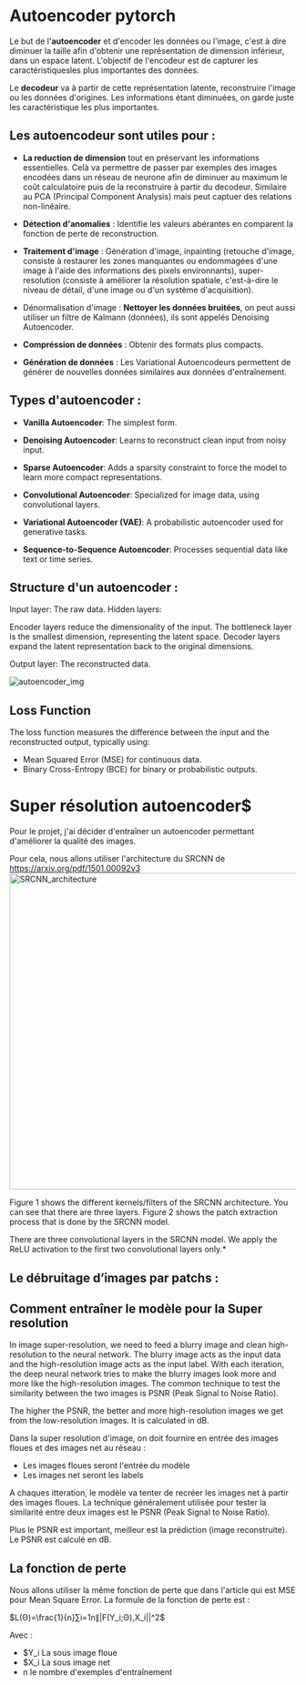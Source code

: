 # Autoencoder pytorch

Le but de l'**autoencoder** et d'encoder les données ou l'image, c'est à dire diminuer la taille afin d'obtenir une représentation de dimension inférieur, dans un espace latent.
L'objectif de l'encodeur est de capturer les caractéristiquesles plus importantes des données.

Le **decodeur** va à partir de cette représentation latente, reconstruire l'image ou les données d'origines.
Les informations étant diminuées, on garde juste les caractéristique les plus importantes.

## Les autoencodeur sont utiles pour :
- **La reduction de dimension** tout en préservant les informations essentielles.
  Celà va permettre de passer par exemples des images encodées dans un réseau de neurone afin de diminuer au        maximum le coût calculatoire puis de la reconstruire à partir du decodeur.
  Similaire au PCA (Principal Component Analysis) mais peut captuer des relations non-linéaire.
  
- **Détection d'anomalies** : Identifie les valeurs abérantes en comparent la fonction de perte de reconstruction.

- **Traitement d'image** : Génération d'image, inpainting (retouche d'image, consiste à restaurer les zones         manquantes ou endommagées d'une image à l'aide des informations des pixels environnants), super-resolution        (consiste à améliorer la résolution spatiale, c'est-à-dire le niveau de détail, d'une image ou d'un système       d'acquisition).

- Dénormalisation d'image : **Nettoyer les données bruitées**, on peut aussi utiliser un filtre de Kalmann          (données), ils sont appelés Denoising Autoencoder. 

-  **Compréssion de données** : Obtenir des formats plus compacts.

-  **Génération de données** : Les Variational Autoencodeurs permettent de générer de nouvelles données              similaires aux données d'entraînement.


## Types d'autoencoder :
- **Vanilla Autoencoder**: The simplest form.

- **Denoising Autoencoder**: Learns to reconstruct clean input from noisy input.

- **Sparse Autoencoder**: Adds a sparsity constraint to force the model to learn more compact representations.

- **Convolutional Autoencoder**: Specialized for image data, using convolutional layers.

- **Variational Autoencoder (VAE)**: A probabilistic autoencoder used for generative tasks.

- **Sequence-to-Sequence Autoencoder**: Processes sequential data like text or time series.


## Structure d'un autoencoder :

Input layer: The raw data.
Hidden layers:

  Encoder layers reduce the dimensionality of the input.
  The bottleneck layer is the smallest dimension, representing the latent space.
  Decoder layers expand the latent representation back to the original dimensions.

Output layer: The reconstructed data.

![autoencoder_img](https://github.com/user-attachments/assets/560da686-c524-4d8c-95ff-91d178e3e715)
 
## Loss Function
The loss function measures the difference between the input and the reconstructed output, typically using:

- Mean Squared Error (MSE) for continuous data.
- Binary Cross-Entropy (BCE) for binary or probabilistic outputs.

# Super résolution autoencoder$
Pour le projet, j'ai décider d'entraîner un autoencoder permettant d'améliorer la qualité des images.

Pour cela, nous allons utiliser l'architecture du SRCNN de https://arxiv.org/pdf/1501.00092v3
<img width="556" alt="SRCNN_architecture" src="https://github.com/user-attachments/assets/2523e7cf-8cf7-469a-9801-2450c8baf1b8" />

Figure 1 shows the different kernels/filters of the SRCNN architecture. You can see that there are three layers.
Figure 2 shows the patch extraction process that is done by the SRCNN model.

There are three convolutional layers in the SRCNN model. We apply the ReLU activation to the first two convolutional layers only.*

## Le débruitage d’images par patchs :

## Comment entraîner le modèle pour la Super resolution
In image super-resolution, we need to feed a blurry image and clean high-resolution to the neural network. The blurry image acts as the input data and the high-resolution image acts as the input label. With each iteration, the deep neural network tries to make the blurry images look more and more like the high-resolution images. The common technique to test the similarity between the two images is PSNR (Peak Signal to Noise Ratio).

The higher the PSNR, the better and more high-resolution images we get from the low-resolution images. It is calculated in dB.

Dans la super resolution d'image, on doit fournire en entrée des images floues et des images net au réseau :
- Les images floues seront l'entrée du modèle
- Les images net seront les labels

A chaques itteration, le modèle va tenter de recréer les images net à partir des images floues.
La technique généralement utilisée pour tester la similarité entre deux images est le PSNR (Peak Signal to Noise Ratio).

Plus le PSNR est important, meilleur est la prédiction (image reconstruite).
Le PSNR est calculé en dB.

## La fonction de perte
Nous allons utiliser la même fonction de perte que dans l'article qui est MSE pour Mean Square Error.
La formule de la fonction de perte est :

$L(Θ)=\frac{1}{n}∑i=1n∥|F(Y_i;Θ),X_i||^2$

Avec :
- $Y_i La sous image floue
- $X_i La sous image net
- n le nombre d'exemples d'entraînement





